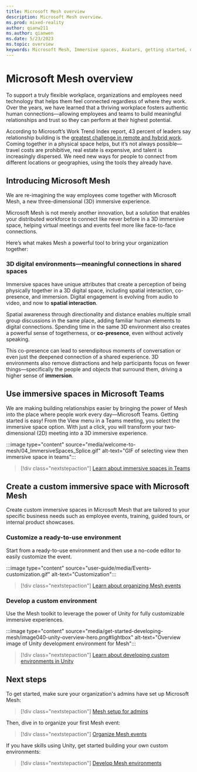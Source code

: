 ```yaml
---
title: Microsoft Mesh overview
description: Microsoft Mesh overview.
ms.prod: mixed-reality
author: qianw211
ms.author: qianwen
ms.date: 5/23/2023
ms.topic: overview
keywords: Microsoft Mesh, Immersive spaces, Avatars, getting started, documentation, features
---
```


# Microsoft Mesh overview

To support a truly flexible workplace, organizations and employees need technology that helps them feel connected regardless of where they work. Over the years, we have learned that a thriving workplace fosters authentic human connections—allowing employees and teams to build meaningful relationships and trust so they can perform at their highest potential.

According to Microsoft’s Work Trend Index report, 43 percent of leaders say relationship building is the [greatest challenge in remote and hybrid work](https://www.microsoft.com/worklab/work-trend-index/hybrid-work-is-just-work). Coming together in a physical space helps, but it’s not always possible—travel costs are prohibitive, real estate is expensive, and talent is increasingly dispersed. We need new ways for people to connect from different locations or geographies, using the tools they already have.

## Introducing Microsoft Mesh

We are re-imagining the way employees come together with Microsoft Mesh, a new three-dimensional (3D) immersive experience.

Microsoft Mesh is not merely another innovation, but a solution that enables your distributed workforce to connect like never before in a 3D immersive space, helping virtual meetings and events feel more like face-to-face connections.

Here’s what makes Mesh a powerful tool to bring your organization together:

### 3D digital environments—meaningful connections in shared spaces  

Immersive spaces have unique attributes that create a perception of being physically together in a 3D digital space, including spatial interaction, co-presence, and immersion. Digital engagement is evolving from audio to video, and now to **spatial interaction**.

Spatial awareness through directionality and distance enables multiple small group discussions in the same place, adding familiar human elements to digital connections. Spending time in the same 3D environment also creates a powerful sense of togetherness, or **co-presence**, even without actively speaking.

This co-presence can lead to serendipitous moments of conversation or even just the deepened connection of a shared experience. 3D environments also remove distractions and help participants focus on fewer things—specifically the people and objects that surround them, driving a higher sense of **immersion**.

## Use immersive spaces in Microsoft Teams

We are making building relationships easier by bringing the power of Mesh into the place where people work every day—Microsoft Teams. Getting started is easy! From the View menu in a Teams meeting, you select the immersive space option. With just a click, you will transform your two-dimensional (2D) meeting into a 3D immersive experience.  

:::image type="content" source="media/welcome-to-mesh/04_ImmersiveSpaces_Splice.gif" alt-text="GIF of selecting view then immersive space in teams":::

> [!div class="nextstepaction"]
> [Learn about immersive spaces in Teams](/microsoftteams/meeting-avatars)

## Create a custom immersive space with Microsoft Mesh

Create custom immersive spaces in Microsoft Mesh that are tailored to your specific business needs such as employee events, training, guided tours, or internal product showcases.

### Customize a ready-to-use environment

Start from a ready-to-use environment and then use a no-code editor to easily customize the event.

:::image type="content" source="user-guide/media/Events-customization.gif" alt-text="Customization":::

> [!div class="nextstepaction"]
> [Learn about organizing Mesh events](events-guide/events-overview.md)

### Develop a custom environment

Use the Mesh toolkit to leverage the power of Unity for fully customizable immersive experiences.

:::image type="content" source="media/get-started-developing-mesh/image040-unity-overview-hero.png#lightbox" alt-text="Overview image of Unity development environment for Mesh":::

> [!div class="nextstepaction"]
> [Learn about developing custom environments in Unity](Create/development-overview.md)

## Next steps

To get started, make sure your organization's admins have set up Microsoft Mesh:

> [!div class="nextstepaction"]
> [Mesh setup for admins](Setup/Content/setup-m365-mesh.md)

Then, dive in to organize your first Mesh event:

> [!div class="nextstepaction"]
> [Organize Mesh events](events-guide/events-overview.md)

If you have skills using Unity, get started building your own custom environments:

> [!div class="nextstepaction"]
> [Develop Mesh environments](Create/development-overview.md)
